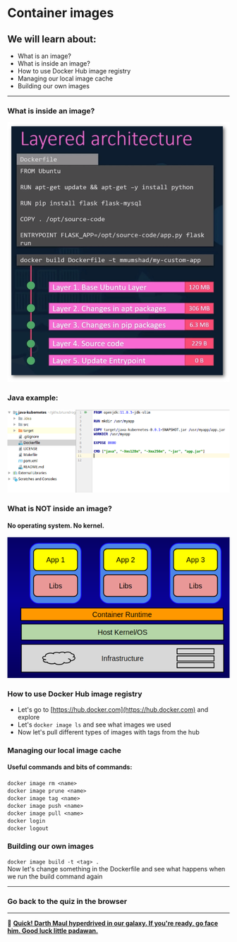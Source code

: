 # Container images
## We will learn about:
- What is an image?
- What is inside an image?
- How to use Docker Hub image registry
- Managing our local image cache
- Building our own images

<hr>

### What is inside an image?
![](../../media/module-2/layered-architecture.png)
### Java example:
![](../../media/module-2/java-dockerfile.png)
### What is NOT inside an image?
#### No operating system. No kernel.
![](../../media/module-2/os-container-layering.png)

### How to use Docker Hub image registry
- Let's go to [https://hub.docker.com](https://hub.docker.com) and explore
- Let's `docker image ls` and see what images we used
- Now let's pull different types of images with tags from the hub
### Managing our local image cache
#### Useful commands and bits of commands:
`docker image rm <name>`\
`docker image prune <name>`\
`docker image tag <name>`\
`docker image push <name>`\
`docker image pull <name>`\
`docker login`\
`docker logout`
### Building our own images
`docker image build -t <tag> .`\
Now let's change something in the Dockerfile and see what happens when we run the build command again

<hr>

### Go back to the quiz in the browser

<hr>

🌌 **[Quick! Darth Maul hyperdrived in our galaxy. If you're ready, go face him. Good luck little padawan.](homework/README.md)**
